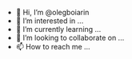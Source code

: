 - 👋 Hi, I’m @olegboiarin
- 👀 I’m interested in ...
- 🌱 I’m currently learning ...
- 💞️ I’m looking to collaborate on ...
- 📫 How to reach me ...

<!---
Olegboiarin/Olegboiarin is a ✨ special ✨ repository because its `README.md` (this file) appears on your GitHub profile.
You can click the Preview link to take a look at your changes.
--->
